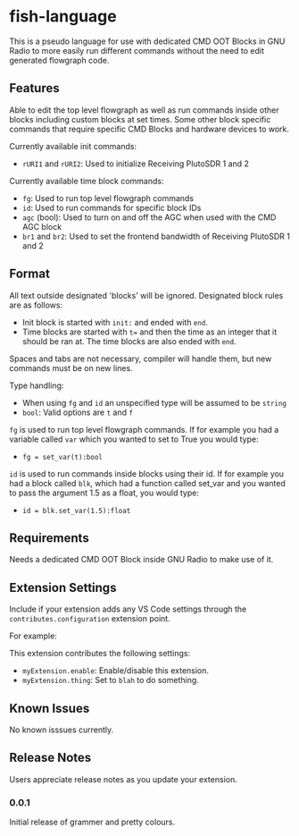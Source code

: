 # fish-language

This is a pseudo language for use with dedicated CMD OOT Blocks in GNU Radio to more easily run different commands without the need to edit generated flowgraph code.

## Features

Able to edit the top level flowgraph as well as run commands inside other blocks including custom blocks at set times. Some other block specific commands that require specific CMD Blocks and hardware devices to work.

Currently available init commands:
* `rURI1` and `rURI2`: Used to initialize Receiving PlutoSDR 1 and 2

Currently available time block commands:
* `fg`: Used to run top level flowgraph commands
* `id`: Used to run commands for specific block IDs
* `agc` (bool): Used to turn on and off the AGC when used with the CMD AGC block
* `br1` and `br2`: Used to set the frontend bandwidth of Receiving PlutoSDR 1 and 2

## Format

All text outside designated 'blocks' will be ignored. Designated block rules are as follows:
* Init block is started with `init:` and ended with `end`.
* Time blocks are started with `t=` and then the time as an integer that it should be ran at. The time blocks are also ended with `end`.

Spaces and tabs are not necessary, compiler will handle them, but new commands must be on new lines.

Type handling:
* When using `fg` and `id` an unspecified type will be assumed to be `string`
* `bool`: Valid options are `t` and `f`

`fg` is used to run top level flowgraph commands. If for example you had a variable called `var` which you wanted to set to True you would type:
* `fg = set_var(t):bool`

`id` is used to run commands inside blocks using their id. If for example you had a block called `blk`, which had a function called set_var and you wanted to pass the argument 1.5 as a float, you would type:
* `id = blk.set_var(1.5):float`

## Requirements

Needs a dedicated CMD OOT Block inside GNU Radio to make use of it.

## Extension Settings

Include if your extension adds any VS Code settings through the `contributes.configuration` extension point.

For example:

This extension contributes the following settings:

* `myExtension.enable`: Enable/disable this extension.
* `myExtension.thing`: Set to `blah` to do something.

## Known Issues

No known isssues currently.

## Release Notes

Users appreciate release notes as you update your extension.

### 0.0.1

Initial release of grammer and pretty colours.

